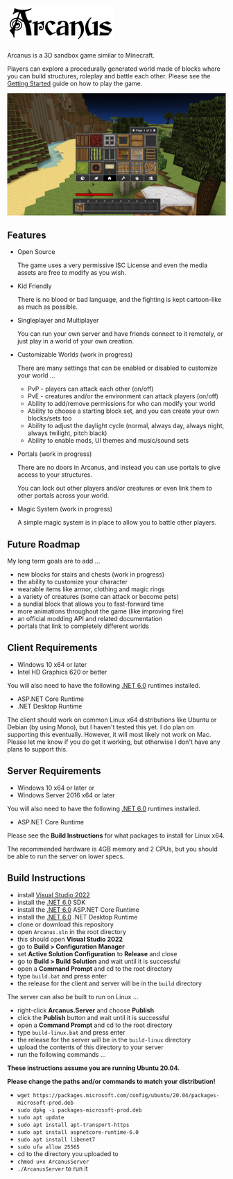![Arcanus](https://raw.githubusercontent.com/World-of-Arcanus/Arcanus-Game/main/data/local/gui/logo-small.png)
============

Arcanus is a 3D sandbox game similar to Minecraft.

Players can explore a procedurally generated world made of blocks where you can build structures, roleplay and battle each other. Please see the [Getting Started](https://github.com/World-of-Arcanus/Arcanus-Game/wiki#getting-started) guide on how to play the game.

![Screenshot](https://raw.githubusercontent.com/World-of-Arcanus/Arcanus-Game/main/docs/images/screenshot.png)

Features
--------

- Open Source

     The game uses a very permissive ISC License and even the media assets are free to modify as you wish.

- Kid Friendly

     There is no blood or bad language, and the fighting is kept cartoon-like as much as possible.

- Singleplayer and Multiplayer

     You can run your own server and have friends connect to it remotely, or just play in a world of your own creation. 

- Customizable Worlds (work in progress)

     There are many settings that can be enabled or disabled to customize your world ...

     - PvP - players can attack each other (on/off)
     - PvE - creatures and/or the environment can attack players (on/off)
     - Ability to add/remove permissions for who can modify your world
     - Ability to choose a starting block set, and you can create your own blocks/sets too
     - Ability to adjust the daylight cycle (normal, always day, always night, always twilight, pitch black)
     - Ability to enable mods, UI themes and music/sound sets

- Portals (work in progress)

     There are no doors in Arcanus, and instead you can use portals to give access to your structures.
     
     You can lock out other players and/or creatures or even link them to other portals across your world.

- Magic System (work in progress)

     A simple magic system is in place to allow you to battle other players.

Future Roadmap
--------------

My long term goals are to add ...

- new blocks for stairs and chests (work in progress)
- the ability to customize your character
- wearable items like armor, clothing and magic rings
- a variety of creatures (some can attack or become pets)
- a sundial block that allows you to fast-forward time
- more animations throughout the game (like improving fire)
- an official modding API and related documentation
- portals that link to completely different worlds

Client Requirements
-------------------------

- Windows 10 x64 or later
- Intel HD Graphics 620 or better

You will also need to have the following [.NET 6.0](https://dotnet.microsoft.com/en-us/download/dotnet/6.0) runtimes installed.

- ASP.NET Core Runtime
- .NET Desktop Runtime

The client should work on common Linux x64 distributions like Ubuntu or Debian (by using Mono), but I haven't tested this yet. I do plan on supporting this eventually. However, it will most likely not work on Mac. Please let me know if you do get it working, but otherwise I don't have any plans to support this.

Server Requirements
-------------------------

- Windows 10 x64 or later or
- Windows Server 2016 x64 or later

You will also need to have the following [.NET 6.0](https://dotnet.microsoft.com/en-us/download/dotnet/6.0) runtimes installed.

- ASP.NET Core Runtime

Please see the **Build Instructions** for what packages to install for Linux x64.

The recommended hardware is 4GB memory and 2 CPUs, but you should be able to run the server on lower specs.

Build Instructions
-------------------------

- install [Visual Studio 2022](https://visualstudio.microsoft.com/vs/)
- install the [.NET 6.0](https://dotnet.microsoft.com/en-us/download/dotnet/6.0) SDK
- install the [.NET 6.0](https://dotnet.microsoft.com/en-us/download/dotnet/6.0) ASP.NET Core Runtime
- install the [.NET 6.0](https://dotnet.microsoft.com/en-us/download/dotnet/6.0) .NET Desktop Runtime
- clone or download this repository
- open `Arcanus.sln` in the root directory
- this should open **Visual Studio 2022**
- go to **Build > Configuration Manager**
- set **Active Solution Configuration** to **Release** and close
- go to **Build > Build Solution** and wait until it is successful
- open a **Command Prompt** and cd to the root directory
- type `build.bat` and press enter
- the release for the client and server will be in the `build` directory

The server can also be built to run on Linux ...

- right-click **Arcanus.Server** and choose **Publish**
- click the **Publish** button and wait until it is successful
- open a **Command Prompt** and cd to the root directory
- type `build-linux.bat` and press enter
- the release for the server will be in the `build-linux` directory
- upload the contents of this directory to your server
- run the following commands ...

**These instructions assume you are running Ubuntu 20.04.**

**Please change the paths and/or commands to match your distribution!**

- `wget https://packages.microsoft.com/config/ubuntu/20.04/packages-microsoft-prod.deb`
- `sudo dpkg -i packages-microsoft-prod.deb`
- `sudo apt update`
- `sudo apt install apt-transport-https`
- `sudo apt install aspnetcore-runtime-6.0`
- `sudo apt install libenet7`
- `sudo ufw allow 25565`
- cd to the directory you uploaded to
- `chmod u+x ArcanusServer`
- `./ArcanusServer` to run it
